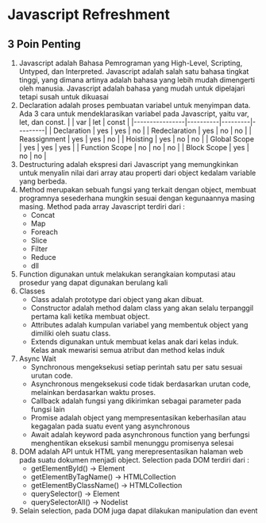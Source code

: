 # Javascript Refreshment

## 3 Poin Penting
1. Javascript adalah Bahasa Pemrograman yang High-Level, Scripting, Untyped, dan Interpreted. Javascript adalah salah satu bahasa tingkat tinggi, yang dimana artinya adalah bahasa yang lebih mudah dimengerti oleh manusia. Javascript adalah bahasa yang mudah untuk dipelajari tetapi susah untuk dikuasai
2. Declaration adalah proses pembuatan variabel untuk menyimpan data. Ada 3 cara untuk mendeklarasikan variabel pada Javascript, yaitu var, let, dan const.
|                |   var    |   let   |  const  |
|----------------|----------|---------|---------|
|  Declaration   |   yes    |   yes   |   no    |
| Redeclaration  |   yes    |   no    |   no    |
|  Reassignment  |   yes    |   yes   |   no    |
|    Hoisting    |   yes    |   no    |   no    |
|  Global Scope  |   yes    |   yes   |   yes   |
| Function Scope |    no    |   no    |   no    |
|  Block Scope   |   yes    |   no    |   no    |
3. Destructuring adalah ekspresi dari Javascript yang memungkinkan untuk menyalin nilai dari array atau properti dari object kedalam variable yang berbeda.
4. Method merupakan sebuah fungsi yang terkait dengan object, membuat programnya sesederhana mungkin sesuai dengan kegunaannya masing masing. Method pada array Javascript terdiri dari :
    - Concat
    - Map
    - Foreach
    - Slice
    - Filter
    - Reduce
    - dll
5. Function digunakan untuk melakukan serangkaian komputasi atau prosedur yang dapat digunakan berulang kali
6. Classes
    - Class adalah prototype dari object yang akan dibuat.
    - Constructor adalah method dalam class yang akan selalu terpanggil pertama kali ketika membuat object.
    - Attributes adalah kumpulan variabel yang membentuk object yang dimiliki oleh suatu class.
    - Extends digunakan untuk membuat kelas anak dari kelas induk. Kelas anak mewarisi semua atribut dan method kelas induk
7. Async Wait
    - Synchronous mengeksekusi setiap perintah satu per satu sesuai urutan code.
    - Asynchronous mengeksekusi code tidak berdasarkan urutan code, melainkan berdasarkan waktu proses.
    - Callback adalah fungsi yang dikirimkan sebagai parameter pada fungsi lain
    - Promise adalah object yang mempresentasikan keberhasilan atau kegagalan pada suatu event yang asynchronous
    - Await adalah keyword pada asynchronous function yang berfungsi menghentikan eksekusi sambil menunggu promisenya selesai
8. DOM adalah API untuk HTML yang merepresentasikan halaman web pada suatu dokumen menjadi object. Selection pada DOM terdiri dari : 
    - getElementById() -> Element
    - getElementByTagName() -> HTMLCollection
    - getElementByClassName() -> HTMLCollection
    - querySelector() -> Element
    - querySelectorAll() -> Nodelist
9. Selain selection, pada DOM juga dapat dilakukan manipulation dan event